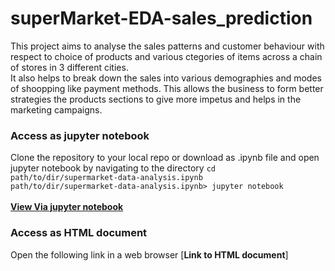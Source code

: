 # superMarket-EDA-sales_prediction

This project aims to analyse the sales patterns and customer behaviour with respect to choice of products and various ctegories of items across
a chain of stores in  3 different cities.<br/>
It also helps to break down the sales into various demographies and modes of shoopping like payment methods.
This allows the business to form better strategies the products sections to give more impetus and helps in the marketing campaigns.


### Access as jupyter notebook
Clone the repository to your local repo or download as .ipynb file and open jupyter notebook by navigating to the directory
`cd path/to/dir/supermarket-data-analysis.ipynb`<br/>
`path/to/dir/supermarket-data-analysis.ipynb> jupyter notebook`<br/><br/>
[**View Via jupyter notebook**](https://github.com/kaustav202/superMarket-EDA-sales_prediction/blob/main/supermarket-data-analysis.ipynb)

### Access as HTML document
Open the following link in a web browser
[**Link to HTML document**]
